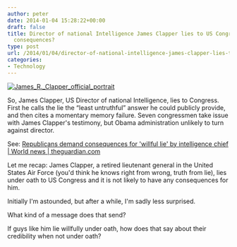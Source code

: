 ```yaml
---
author: peter
date: 2014-01-04 15:28:22+00:00
draft: false
title: Director of national Intelligence James Clapper lies to US Congress - without
  consequences?
type: post
url: /2014/01/04/director-of-national-intelligence-james-clapper-lies-to-us-congress-without-consequences/
categories:
- Technology
---
```


[![James_R._Clapper_official_portrait](http://www.morch.com/wp-content/uploads/2014/01/James_R._Clapper_official_portrait.jpg)
](http://www.morch.com/wp-content/uploads/2014/01/James_R._Clapper_official_portrait.jpg)

So, James Clapper, US Director of national Intelligence, lies to Congress. First he calls the lie the “least untruthful” answer he could publicly provide, and then cites a momentary memory failure. Seven congressmen take issue with James Clapper's testimony, but Obama administration unlikely to turn against director.

See: [Republicans demand consequences for 'willful lie' by intelligence chief | World news | theguardian.com](http://www.theguardian.com/world/2013/dec/19/republicans-consequences-james-clapper-testimony)

Let me recap: James Clapper, a retired lieutenant general in the United States Air Force (you'd think he knows right from wrong, truth from lie), lies under oath to US Congress and it is not likely to have any consequences for him.

Initially I'm astounded, but after a while, I'm sadly less surprised.

What kind of a message does that send?

If guys like him lie willfully under oath, how does that say about their credibility when not under oath?


